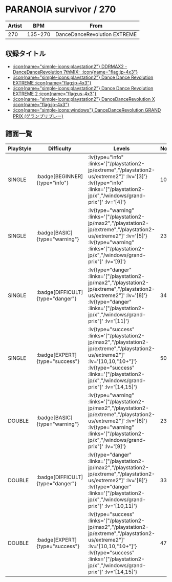# PARANOIA survivor / 270

|Artist|BPM|From|
|------|---|----|
|270|135-270|DanceDanceRevolution EXTREME|

## 収録タイトル

- [ :icon{name="simple-icons:playstation2"} DDRMAX2 -DanceDanceRevolution 7thMIX- :icon{name="flag:jp-4x3"} ](/playstation2-jp/max2)
- [ :icon{name="simple-icons:playstation2"} Dance Dance Revolution EXTREME :icon{name="flag:jp-4x3"} ](/playstation2-jp/extreme)
- [ :icon{name="simple-icons:playstation2"} Dance Dance Revolution EXTREME 2 :icon{name="flag:us-4x3"} ](/playstation2-us/extreme2)
- [ :icon{name="simple-icons:playstation2"} DanceDanceRevolution X :icon{name="flag:jp-4x3"} ](/playstation2-jp/x)
- [ :icon{name="simple-icons:windows"} DanceDanceRevolution GRAND PRIX (グランプリプレー)](/windows/grand-prix)

## 譜面一覧

|PlayStyle|Difficulty|Levels|Notes|Movie|
|---------|----------|------|-----|-----|
|SINGLE| :badge[BEGINNER]{type="info"} | :lv{type="info" :links='["/playstation2-jp/extreme","/playstation2-us/extreme2"]' :lv='[3]'}  :lv{type="info" :links='["/playstation2-jp/x","/windows/grand-prix"]' :lv='[4]'} |103/0||
|SINGLE| :badge[BASIC]{type="warning"} | :lv{type="warning" :links='["/playstation2-jp/max2","/playstation2-jp/extreme","/playstation2-us/extreme2"]' :lv='[5]'}  :lv{type="warning" :links='["/playstation2-jp/x","/windows/grand-prix"]' :lv='[9]'} |233/2||
|SINGLE| :badge[DIFFICULT]{type="danger"} | :lv{type="danger" :links='["/playstation2-jp/max2","/playstation2-jp/extreme","/playstation2-us/extreme2"]' :lv='[8]'}  :lv{type="danger" :links='["/playstation2-jp/x","/windows/grand-prix"]' :lv='[11]'} |340/2||
|SINGLE| :badge[EXPERT]{type="success"} | :lv{type="success" :links='["/playstation2-jp/max2","/playstation2-jp/extreme","/playstation2-us/extreme2"]' :lv='[10,10,"10+"]'}  :lv{type="success" :links='["/playstation2-jp/x","/windows/grand-prix"]' :lv='[14,15]'} |509/4||
|DOUBLE| :badge[BASIC]{type="warning"} | :lv{type="warning" :links='["/playstation2-jp/max2","/playstation2-jp/extreme","/playstation2-us/extreme2"]' :lv='[6]'}  :lv{type="warning" :links='["/playstation2-jp/x","/windows/grand-prix"]' :lv='[9]'} |233/2||
|DOUBLE| :badge[DIFFICULT]{type="danger"} | :lv{type="danger" :links='["/playstation2-jp/max2","/playstation2-jp/extreme","/playstation2-us/extreme2"]' :lv='[8]'}  :lv{type="danger" :links='["/playstation2-jp/x","/windows/grand-prix"]' :lv='[10,11]'} |338/3||
|DOUBLE| :badge[EXPERT]{type="success"} | :lv{type="success" :links='["/playstation2-jp/max2","/playstation2-jp/extreme","/playstation2-us/extreme2"]' :lv='[10,10,"10+"]'}  :lv{type="success" :links='["/playstation2-jp/x","/windows/grand-prix"]' :lv='[14,15]'} |475/2||
